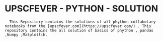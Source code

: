 # UPSCFEVER - PYTHON - SOLUTION
      This Repository contains the solutions of all phython collabotary notebooks from the [upscfever.com](https://upscfever.com/) . This repository contains the all solution of basics of phython , pandas ,Numpy ,Matplotlib.
     

